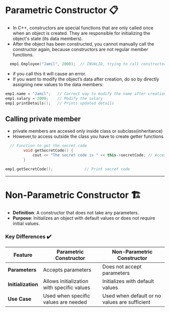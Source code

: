 
# Parametric Constructor 📋

- In C++, constructors are special functions that are only called once when an object is created. They are responsible for initializing the object's state (its data members).
-  After the object has been constructed, you cannot manually call the constructor again, because constructors are not regular member functions.

 ```cpp
   emp1.Employee("Jamil", 2000);  // INVALID, trying to call constructor again
 ```
- if you call this it will cause an error.
- If you want to modify the object’s data after creation, do so by directly assigning new values to the data members:
```cpp
emp1.name = "Jamil";   // Correct way to modify the name after creation
emp1.salary = 2000;    // Modify the salary
emp1.printDetails();   // Prints updated details
```

## Calling private member
- private members are accesed only inside class or subclass(inheritance)
- However,to access outside the class you have to create getter functions

```cpp
  // Function to get the secret code
        void getSecretCode() {
            cout << "The secret code is " << this->secretCode; // Access and print secret code
        }

emp1.getSecretCode();              // Print secret code
```

---

# Non-Parametric Constructor 🏗️
- **Definition**: A constructor that does not take any parameters.
- **Purpose**: Initializes an object with default values or does not require initial values.


### Key Differences ✔️

| Feature                   | Parametric Constructor            | Non-Parametric Constructor         |
|---------------------------|-----------------------------------|------------------------------------|
| **Parameters**            | Accepts parameters                 | Does not accept parameters          |
| **Initialization**        | Allows initialization with specific values | Initializes with default values  |
| **Use Case**              | Used when specific values are needed | Used when default or no values are sufficient |







